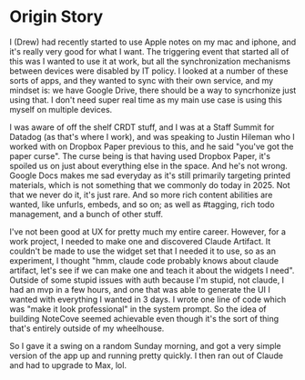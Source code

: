 # Origin Story

I (Drew) had recently started to use Apple notes on my mac and iphone, and it's really very good for what I want. The triggering event that started all of this was I wanted to use it at work, but all the synchronization mechanisms between devices were disabled by IT policy. I looked at a number of these sorts of apps, and they wanted to sync with their own service, and my mindset is: we have Google Drive, there should be a way to syncrhonize just using that. I don't need super real time as my main use case is using this myself on multiple devices.

I was aware of off the shelf CRDT stuff, and I was at a Staff Summit for Datadog (as that's where I work), and was speaking to Justin Hileman who I worked with on Dropbox Paper previous to this, and he said "you've got the paper curse". The curse being is that having used Dropbox Paper, it's spoiled us on just about everything else in the space. And he's not wrong. Google Docs makes me sad everyday as it's still primarily targeting printed materials, which is not something that we commonly do today in 2025. Not that we never do it, it's just rare. And so more rich content abilities are wanted, like unfurls, embeds, and so on; as well as #tagging, rich todo management, and a bunch of other stuff.

I've not been good at UX for pretty much my entire career. However, for a work project, I needed to make one and discovered Claude Artifact. It couldn't be made to use the widget set that I needed it to use, so as an experiment, I thought "hmm, claude code probably knows about claude artifact, let's see if we can make one and teach it about the widgets I need". Outside of some stupid issues with auth because I'm stupid, not claude, I had an mvp in a few hours, and one that was able to generate the UI I wanted with everything I wanted in 3 days. I wrote one line of code which was "make it look professional" in the system prompt. So the idea of building NoteCove seemed achievable even though it's the sort of thing that's entirely outside of my wheelhouse.

So I gave it a swing on a random Sunday morning, and got a very simple version of the app up and running pretty quickly. I then ran out of Claude and had to upgrade to Max, lol.

